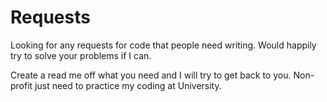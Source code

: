 # Requests
Looking for any requests for code that people need writing. Would happily try to solve your problems if I can.


Create a read me off what you need and I will try to get back to you. Non-profit just need to practice my coding at University.
